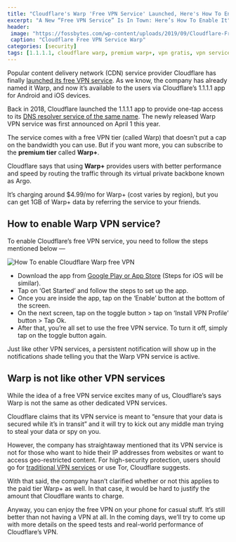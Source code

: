 ```yaml
---
title: "Cloudflare's Warp 'Free VPN Service' Launched, Here's How To Enable It"
excerpt: "A New “Free VPN Service” Is In Town: Here’s How To Enable It"
header:
 image: "https://fossbytes.com/wp-content/uploads/2019/09/Cloudflare-Free-VPN-Service-Warp.jpg"
 caption: "Cloudflare Free VPN Service Warp"
categories: [security]
tags: [1.1.1.1, cloudflare warp, premium warp+, vpn gratis, vpn service]
---
```

Popular content delivery network (CDN) service provider Cloudflare has finally [launched its free VPN service](https://blog.cloudflare.com/announcing-warp-plus/). As we know, the company has already named it Warp, and now it’s available to the users via Cloudflare’s 1.1.1.1 app for Android and iOS devices.

Back in 2018, Cloudflare launched the 1.1.1.1 app to provide one-tap access to its [DNS resolver service of the same name](https://mi.knoacc.org/change-dns-to-1.1.1.1-for-fastest-browsing). The newly released Warp VPN service was first announced on April 1 this year.

The service comes with a free VPN tier (called Warp) that doesn’t put a cap on the bandwidth you can use. But if you want more, you can subscribe to the **premium tier** called **Warp+**.

Cloudflare says that using **Warp+** provides users with better performance and speed by routing the traffic through its virtual private backbone known as Argo.

It’s charging around $4.99/mo for Warp+ (cost varies by region), but you can get 1GB of Warp+ data by referring the service to your friends.

## How to enable Warp VPN service?

To enable Cloudflare’s free VPN service, you need to follow the steps mentioned below —

![How To enable Cloudflare Warp free VPN](https://fossbytes.com/wp-content/uploads/2019/09/How-To-enable-Cloudflare-Warp-free-VPN.jpg)

- Download the app from [Google Play or App Store](https://warp.plus/jszCB) (Steps for iOS will be similar).
- Tap on ‘Get Started’ and follow the steps to set up the app.
- Once you are inside the app, tap on the ‘Enable’ button at the bottom of the screen.
- On the next screen, tap on the toggle button > tap on ‘Install VPN Profile’ button > Tap Ok.
- After that, you’re all set to use the free VPN service. To turn it off, simply tap on the toggle button again.

Just like other VPN services, a persistent notification will show up in the notifications shade telling you that the Warp VPN service is active.

## Warp is not like other VPN services

While the idea of a free VPN service excites many of us, Cloudflare’s says Warp is not the same as other dedicated VPN services.

Cloudflare claims that its VPN service is meant to “ensure that your data is secured while it’s in transit” and it will try to kick out any middle man trying to steal your data or spy on you.

However, the company has straightaway mentioned that its VPN service is not for those who want to hide their IP addresses from websites or want to access geo-restricted content. For high-security protection, users should go for [traditional VPN services](https://mi.knoacc.org/krack-attack-breaks-wpa2-wifi-protocol) or use Tor, Cloudflare suggests.

With that said, the company hasn’t clarified whether or not this applies to the paid tier Warp+ as well. In that case, it would be hard to justify the amount that Cloudflare wants to charge.

Anyway, you can enjoy the free VPN on your phone for casual stuff. It’s still better than not having a VPN at all. In the coming days, we’ll try to come up with more details on the speed tests and real-world performance of Cloudflare’s VPN.
